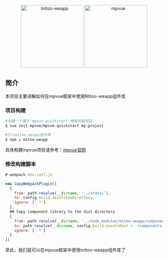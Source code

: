 <p align="center">
    <img alt="mitoo-weapp" width="200" src="http://ozcvsuh4t.bkt.clouddn.com/mitoo-weapp-logo.png" />
    <img alt="mpvue" width="200" src="http://mpvue.com/assets/logo.png" />
</p>

## 简介

本项目主要讲解如何在mpvue框架中使用Mitoo-weapp组件库


### 项目构建

``` bash
#创建一个基于 mpvue-quickstart 模板的新项目
$ vue init mpvue/mpvue-quickstart my-project

#引入mitoo-weapp组件库
$ npm i mitoo-weapp

```
具体构建mpvue项目请参考：[mpvue官网](http://mpvue.com/mpvue/)

### 修改构建脚本


```js
# webpack.dev.conf.js

new CopyWebpackPlugin([
  {
    from: path.resolve(__dirname, '../static'),
    to: config.build.assetsSubDirectory,
    ignore: ['.*']
  },
  ## Copy component library to the dist directory
  {
    from: path.resolve(__dirname, '../node_modules/mitoo-weapp/components'),
    to: path.resolve(__dirname, config.build.assetsRoot + '/components'),
    ignore: ['.*']
  }
])

```

至此，我们就可以在mpvue框架中使用mitoo-weapp组件库了
